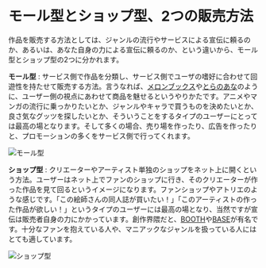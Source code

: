 # モール型とショップ型、2つの販売方法

作品を販売する方法としては、ジャンルの流行やサービスによる宣伝に頼るのか、あるいは、あなた自身の力による宣伝に頼るのか、という違いから、モール型とショップ型の2つに分かれます。

<strong>モール型</strong> : サービス側で作品を分類し、サービス側でユーザの嗜好に合わせて回遊性を持たせて販売する方法。言うなれば、[メロンブックス](https://www.melonbooks.co.jp/)や[とらのあな](http://www.toranoana.jp/mailorder/)のように、ユーザー側の視点にあわせて商品を魅せるというやりかたです。アニメやマンガの流行に乗っかりたいとか、ジャンルやキャラで買うものを決めたいとか、良さ気なグッツを探したいとか、そういうことをするタイプのユーザーにとっては最高の場となります。そして多くの場合、売り場を作ったり、広告を作ったりと、プロモーションの多くをサービス側で行ってくれます。

![モール型](151109_0001.jpg)

<strong>ショップ型</strong> : クリエーターやアーティスト単独のショップをネット上に開くという方法。ユーザーはネット上でファンのショップに行き、そのクリエーターが作った作品を見て回るというイメージになります。ファンショップやアトリエのような感じです。「この絵師さんの同人誌が買いたい！」「このアーティストの作った作品が欲しい！」というタイプのユーザーには最高の場となり、当然ですが宣伝は販売者自身の力にかかっています。創作界隈だと、[BOOTH](https://booth.pm/start?utm_source=blog&utm_medium=banner&utm_campaign=boothmaniax)や[BASE](https://thebase.in/)が有名です。十分なファンを抱えている人や、マニアックなジャンルを扱っている人にはとても適しています。

![ショップ型](151109_0002.jpg)
